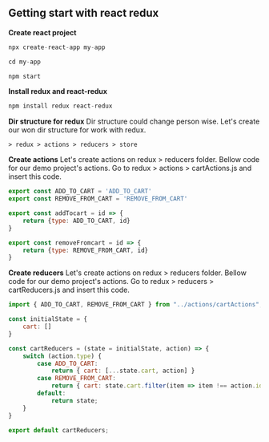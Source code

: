 ## Getting start with react redux

**Create react project**

```javascript
npx create-react-app my-app
```

```javascript
cd my-app
```

```javascript
npm start
```
**Install redux and react-redux**
```javascript
npm install redux react-redux
```

**Dir structure for redux**
Dir structure could change person wise. Let's create our won dir structure for work with redux. 

`> redux > actions
        > reducers
        > store
`

**Create actions**
Let's create actions on redux > reducers folder. Bellow code for our demo project's actions.
Go to redux > actions > cartActions.js and insert this code.

```javascript
export const ADD_TO_CART = 'ADD_TO_CART'
export const REMOVE_FROM_CART = 'REMOVE_FROM_CART'

export const addTocart = id => {
    return {type: ADD_TO_CART, id}
}

export const removeFromcart = id => {
    return {type: REMOVE_FROM_CART, id}
}
```

**Create reducers**
Let's create actions on redux > reducers folder. Bellow code for our demo project's actions.
Go to redux > reducers > cartReducers.js and insert this code.

```javascript
import { ADD_TO_CART, REMOVE_FROM_CART } from "../actions/cartActions";

const initialState = {
    cart: []
}

const cartReducers = (state = initialState, action) => {
    switch (action.type) {
        case ADD_TO_CART:
            return { cart: [...state.cart, action] }
        case REMOVE_FROM_CART:
            return { cart: state.cart.filter(item => item !== action.id) }
        default:
            return state;
    }
}

export default cartReducers;
```







